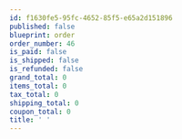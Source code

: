 ```yaml
---
id: f1630fe5-95fc-4652-85f5-e65a2d151896
published: false
blueprint: order
order_number: 46
is_paid: false
is_shipped: false
is_refunded: false
grand_total: 0
items_total: 0
tax_total: 0
shipping_total: 0
coupon_total: 0
title: ' '
---
```

